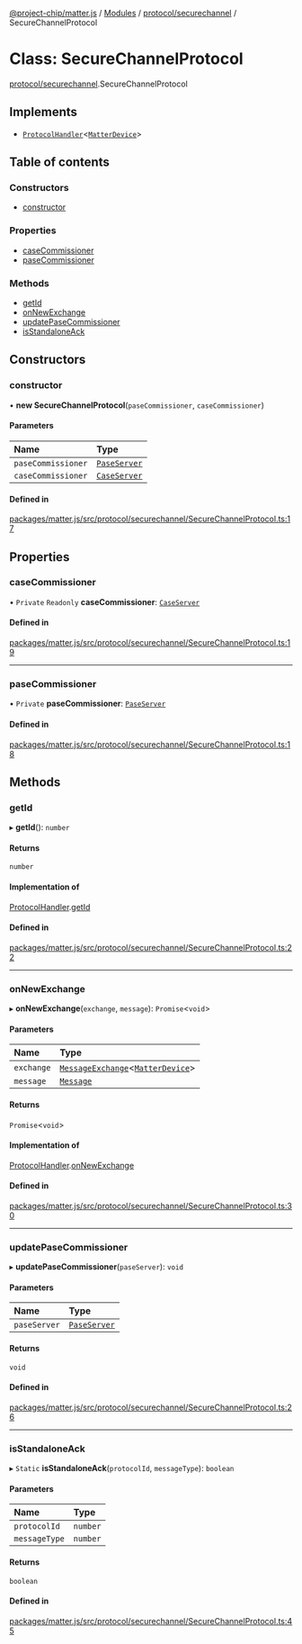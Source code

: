 [@project-chip/matter.js](../README.md) / [Modules](../modules.md) / [protocol/securechannel](../modules/protocol_securechannel.md) / SecureChannelProtocol

# Class: SecureChannelProtocol

[protocol/securechannel](../modules/protocol_securechannel.md).SecureChannelProtocol

## Implements

- [`ProtocolHandler`](../interfaces/protocol.ProtocolHandler.md)<[`MatterDevice`](index.MatterDevice.md)\>

## Table of contents

### Constructors

- [constructor](protocol_securechannel.SecureChannelProtocol.md#constructor)

### Properties

- [caseCommissioner](protocol_securechannel.SecureChannelProtocol.md#casecommissioner)
- [paseCommissioner](protocol_securechannel.SecureChannelProtocol.md#pasecommissioner)

### Methods

- [getId](protocol_securechannel.SecureChannelProtocol.md#getid)
- [onNewExchange](protocol_securechannel.SecureChannelProtocol.md#onnewexchange)
- [updatePaseCommissioner](protocol_securechannel.SecureChannelProtocol.md#updatepasecommissioner)
- [isStandaloneAck](protocol_securechannel.SecureChannelProtocol.md#isstandaloneack)

## Constructors

### constructor

• **new SecureChannelProtocol**(`paseCommissioner`, `caseCommissioner`)

#### Parameters

| Name | Type |
| :------ | :------ |
| `paseCommissioner` | [`PaseServer`](session.PaseServer.md) |
| `caseCommissioner` | [`CaseServer`](session.CaseServer.md) |

#### Defined in

[packages/matter.js/src/protocol/securechannel/SecureChannelProtocol.ts:17](https://github.com/project-chip/matter.js/blob/5bdbf8d/packages/matter.js/src/protocol/securechannel/SecureChannelProtocol.ts#L17)

## Properties

### caseCommissioner

• `Private` `Readonly` **caseCommissioner**: [`CaseServer`](session.CaseServer.md)

#### Defined in

[packages/matter.js/src/protocol/securechannel/SecureChannelProtocol.ts:19](https://github.com/project-chip/matter.js/blob/5bdbf8d/packages/matter.js/src/protocol/securechannel/SecureChannelProtocol.ts#L19)

___

### paseCommissioner

• `Private` **paseCommissioner**: [`PaseServer`](session.PaseServer.md)

#### Defined in

[packages/matter.js/src/protocol/securechannel/SecureChannelProtocol.ts:18](https://github.com/project-chip/matter.js/blob/5bdbf8d/packages/matter.js/src/protocol/securechannel/SecureChannelProtocol.ts#L18)

## Methods

### getId

▸ **getId**(): `number`

#### Returns

`number`

#### Implementation of

[ProtocolHandler](../interfaces/protocol.ProtocolHandler.md).[getId](../interfaces/protocol.ProtocolHandler.md#getid)

#### Defined in

[packages/matter.js/src/protocol/securechannel/SecureChannelProtocol.ts:22](https://github.com/project-chip/matter.js/blob/5bdbf8d/packages/matter.js/src/protocol/securechannel/SecureChannelProtocol.ts#L22)

___

### onNewExchange

▸ **onNewExchange**(`exchange`, `message`): `Promise`<`void`\>

#### Parameters

| Name | Type |
| :------ | :------ |
| `exchange` | [`MessageExchange`](protocol.MessageExchange.md)<[`MatterDevice`](index.MatterDevice.md)\> |
| `message` | [`Message`](../interfaces/codec.Message.md) |

#### Returns

`Promise`<`void`\>

#### Implementation of

[ProtocolHandler](../interfaces/protocol.ProtocolHandler.md).[onNewExchange](../interfaces/protocol.ProtocolHandler.md#onnewexchange)

#### Defined in

[packages/matter.js/src/protocol/securechannel/SecureChannelProtocol.ts:30](https://github.com/project-chip/matter.js/blob/5bdbf8d/packages/matter.js/src/protocol/securechannel/SecureChannelProtocol.ts#L30)

___

### updatePaseCommissioner

▸ **updatePaseCommissioner**(`paseServer`): `void`

#### Parameters

| Name | Type |
| :------ | :------ |
| `paseServer` | [`PaseServer`](session.PaseServer.md) |

#### Returns

`void`

#### Defined in

[packages/matter.js/src/protocol/securechannel/SecureChannelProtocol.ts:26](https://github.com/project-chip/matter.js/blob/5bdbf8d/packages/matter.js/src/protocol/securechannel/SecureChannelProtocol.ts#L26)

___

### isStandaloneAck

▸ `Static` **isStandaloneAck**(`protocolId`, `messageType`): `boolean`

#### Parameters

| Name | Type |
| :------ | :------ |
| `protocolId` | `number` |
| `messageType` | `number` |

#### Returns

`boolean`

#### Defined in

[packages/matter.js/src/protocol/securechannel/SecureChannelProtocol.ts:45](https://github.com/project-chip/matter.js/blob/5bdbf8d/packages/matter.js/src/protocol/securechannel/SecureChannelProtocol.ts#L45)
